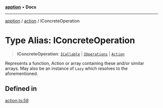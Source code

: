 [**apption**](../../README.md) • **Docs**

***

[apption](../../modules.md) / [action](../README.md) / IConcreteOperation

# Type Alias: IConcreteOperation

> **IConcreteOperation**: [`ICallable`](../interfaces/ICallable.md) \| [`IOperations`](IOperations.md) \| [`Action`](../classes/Action.md)

Represents a function, Action or array containing these and/or similar arrays.
May also be an instance of `Lazy` which resolves to the aforementioned.

## Defined in

[action.ts:58](https://github.com/mksunny1/apption/blob/76ef749a5be7d197c14269d0b969e6bfc0fc29cb/src/action.ts#L58)
